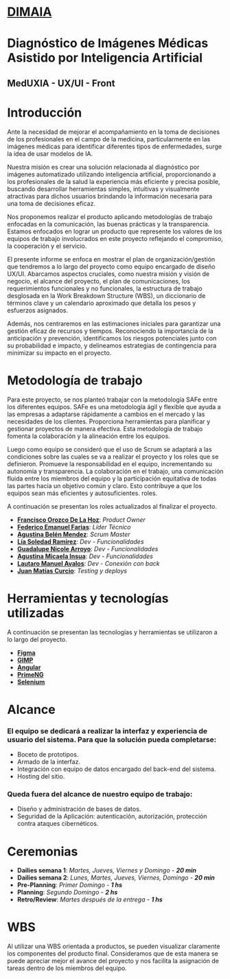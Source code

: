 # [DIMAIA](https://dimaia.vercel.app/)
# Diagnóstico de Imágenes Médicas Asistido por Inteligencia Artificial

## MedUXIA - UX/UI - Front

# Introducción
Ante la necesidad de mejorar el acompañamiento en la toma de decisiones de los profesionales en el campo de la medicina, particularmente en las imágenes médicas para identificar diferentes tipos de enfermedades, surge la idea de usar modelos de IA.

Nuestra misión es crear una solución relacionada al diagnóstico por imágenes automatizado utilizando inteligencia artificial, proporcionando a los profesionales de la salud la experiencia más eficiente y precisa posible, buscando desarrollar herramientas simples, intuitivas y visualmente atractivas para dichos usuarios brindando la información necesaria para una toma de decisiones eficaz. 

Nos proponemos realizar el producto aplicando metodologías de trabajo enfocadas en la comunicación, las buenas prácticas y la transparencia. Estamos enfocados en lograr un producto que represente los valores de los equipos de trabajo involucrados en este proyecto reflejando el compromiso, la cooperación y el servicio.

El presente informe se enfoca en mostrar el plan de organización/gestión que tendremos a lo largo del proyecto como equipo encargado de diseño UX/UI. Abarcamos aspectos cruciales, como nuestra misión y visión de negocio, el alcance del proyecto, el plan de comunicaciones, los requerimientos funcionales y no funcionales, la estructura de trabajo desglosada en la Work Breakdown Structure (WBS), un diccionario de términos clave y un calendario aproximado que detalla los pesos y esfuerzos asignados.

Además, nos centraremos en las estimaciones iniciales para garantizar una gestión eficaz de recursos y tiempos. Reconociendo la importancia de la anticipación y prevención, identificamos los riesgos potenciales junto con su probabilidad e impacto, y delineamos estrategias de contingencia para minimizar su impacto en el proyecto.

# Metodología de trabajo
Para este proyecto, se nos planteó trabajar con la metodología SAFe entre los diferentes equipos. SAFe es una metodología ágil y flexible que ayuda a las empresas a adaptarse rápidamente a cambios en el mercado y las necesidades de los clientes. Proporciona herramientas para planificar y gestionar proyectos de manera efectiva. Esta metodología de trabajo fomenta la colaboración y la alineación entre los equipos. 

Luego como equipo se consideró que el uso de Scrum se adaptará a las condiciones sobre las cuales se va a realizar el proyecto y los roles que se definieron. Promueve la responsabilidad en el equipo, incrementando su autonomía y transparencia. La colaboración en el trabajo, una comunicación fluida entre los miembros del equipo y la participación equitativa de todas las partes hacia un objetivo común y claro. Esto contribuye a que los equipos sean más eficientes y autosuficientes.
roles.

A continuación se presentan los roles actualizados al finalizar el proyecto. 

* **[Francisco Orozco De La Hoz](https://www.linkedin.com/in/franciscoorozcod/)**: _Product Owner_
* **[Federico Emanuel Farias](https://github.com/fridriik)**: _Líder Técnico_
* **[Agustina Belén Mendez](https://github.com/aguuusbelen)**: _Scrum Master_
* **[Lía Soledad Ramirez](https://github.com/soledadramirez)**: _Dev - Funcionalidades_
* **[Guadalupe Nicole Arroyo](https://github.com/Ashinoa)**: _Dev - Funcionalidades_
* **[Agustina Micaela Insua](https://github.com/AgustinaInsua)**: _Dev - Funcionalidades_
* **[Lautaro Manuel Avalos](https://github.com/manuavalos-git)**: _Dev - Conexión con back_
* **[Juan Matías Curcio](https://github.com/matycurcio)**: _Testing y deploys_

# Herramientas y tecnologías utilizadas
A continuación se presentan las tecnologías y herramientas se utilizaron a lo largo del proyecto.
* **[Figma](https://www.figma.com/file/IeImBvgmtyFfMcUW4CYQr2/Proyecto-MedUXIA?type=design&node-id=485%3A1621&mode=design&t=iVbgVhbg9l7l8JXW-1)**
* **[GIMP](https://www.gimp.org/)**
* **[Angular](https://angular.io/)**
* **[PrimeNG](https://primeng.org/)**
* **[Selenium](https://www.selenium.dev/)**

# Alcance
### El equipo se dedicará a realizar la interfaz y experiencia de usuario del sistema. Para que la solución pueda completarse:
* Boceto de prototipos.
* Armado de la interfaz. 
* Integración con equipo de datos encargado del back-end del sistema.
* Hosting del sitio.

### Queda fuera del alcance de nuestro equipo de trabajo:
* Diseño y administración de bases de datos.
* Seguridad de la Aplicación: autenticación, autorización, protección contra ataques cibernéticos.

# Ceremonias
* **Dailies semana 1**: _Martes, Jueves, Viernes y Domingo - **20 min**_
* **Dailies semana 2**: _Lunes, Martes, Jueves, Viernes, Domingo - **20 min**_
* **Pre-Planning**: _Primer Domingo - **1 hs**_
* **Planning**: _Segundo Domingo - **2 hs**_
* **Retro/Review**: _Martes después de la entrega - **1 hs**_


# WBS
Al utilizar una WBS orientada a productos, se pueden visualizar claramente los componentes del producto final. Consideramos que de esta manera se puede apreciar mejor el avance del proyecto y nos facilita la asignación de tareas dentro de los miembros del equipo. 
